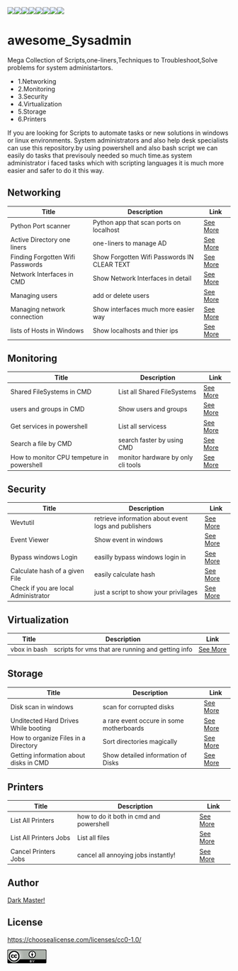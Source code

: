
<img src="https://img.shields.io/badge/Windows-0078D6?style=for-the-badge&logo=windows&logoColor=white"><img src="https://img.shields.io/badge/Linux-FCC624?style=for-the-badge&logo=linux&logoColor=black"><img src="https://img.shields.io/badge/windows%20terminal-4D4D4D?style=for-the-badge&logo=windows%20terminal&logoColor=white"><img src="https://img.shields.io/badge/GNU%20Bash-4EAA25?style=for-the-badge&logo=GNU%20Bash&logoColor=white"><img src="https://img.shields.io/badge/Python-FFD43B?style=for-the-badge&logo=python&logoColor=blue"><img src="https://img.shields.io/badge/Shell_Script-121011?style=for-the-badge&logo=gnu-bash&logoColor=white"><img src="https://img.shields.io/badge/VSCode-0078D4?style=for-the-badge&logo=visual%20studio%20code&logoColor=white"><img src="https://img.shields.io/badge/VirtualBox-21416b?style=for-the-badge&logo=VirtualBox&logoColor=white">



# awesome_Sysadmin
 Mega Collection of Scripts,one-liners,Techniques to Troubleshoot,Solve problems for system administartors.
<ul>
<li>1.Networking</li>
<li>2.Monitoring</li>
<li>3.Security</li>
<li>4.Virtualization</li>
<li>5.Storage</li>
<li>6.Printers</li>
</ul>

<p>If you are looking for Scripts to automate tasks or new solutions in windows or linux environments. System administrators and also help desk specialists can use this repository.by using powershell and also bash script we can easily do tasks that previsouly needed so much time.as system administrator i faced tasks which with scripting languages it is much more easier and safer to do it this way.</p>

## Networking

| Title | Description | Link|
| --- | --- | --- |
| Python Port scanner | Python app that scan ports on localhost | <a href="https://github.com/pakoti/awesome_Sysadmin/tree/main/1.Networking" >See More</a> |
| Active Directory one liners | one-liners to manage AD |<a href="https://github.com/pakoti/awesome_Sysadmin/tree/main/1.Networking" >See More</a> |
| Finding Forgotten Wifi Passwords| Show Forgotten Wifi Passwords IN CLEAR TEXT |<a href="https://github.com/pakoti/awesome_Sysadmin/tree/main/1.Networking" >See More</a> |
| Network Interfaces in CMD | Show Network Interfaces in detail |<a href="https://github.com/pakoti/awesome_Sysadmin/tree/main/1.Networking" >See More</a> |
| Managing users | add or delete users |<a href="https://github.com/pakoti/awesome_Sysadmin/tree/main/1.Networking" >See More</a> |
| Managing network connection | Show interfaces much more easier way |<a href="https://github.com/pakoti/awesome_Sysadmin/tree/main/1.Networking" >See More</a> |
| lists of Hosts in Windows | Show localhosts and thier ips |<a href="https://github.com/pakoti/awesome_Sysadmin/tree/main/1.Networking" >See More</a> |

## Monitoring

| Title | Description | Link|
| --- | --- | --- |
| Shared FileSystems in CMD | List all Shared FileSystems |<a href="https://github.com/pakoti/awesome_Sysadmin/tree/main/2.Monitoring" >See More</a> |
| users and groups in CMD | Show users and groups |<a href="https://github.com/pakoti/awesome_Sysadmin/tree/main/2.Monitoring" >See More</a> |
| Get services in powershell | List all servicess |<a href="https://github.com/pakoti/awesome_Sysadmin/tree/main/2.Monitoring" >See More</a> |
| Search a file by CMD| search faster by using CMD |<a href="https://github.com/pakoti/awesome_Sysadmin/tree/main/2.Monitoring" >See More</a> |
| How to monitor CPU tempeture in powershell | monitor hardware by only cli tools |<a href="https://github.com/pakoti/awesome_Sysadmin/tree/main/2.Monitoring" >See More</a> |

## Security

| Title | Description | Link|
| --- | --- | --- |
| Wevtutil | retrieve information about event logs and publishers |<a href="https://github.com/pakoti/awesome_Sysadmin/tree/main/3.Security" >See More</a> |
| Event Viewer | Show event in windows |<a href="https://github.com/pakoti/awesome_Sysadmin/tree/main/3.Security" >See More</a> |
| Bypass windows Login | easilly bypass windows login in |<a href="https://github.com/pakoti/awesome_Sysadmin/tree/main/3.Security" >See More</a> |
| Calculate hash of a given File | easily calculate hash |<a href="https://github.com/pakoti/awesome_Sysadmin/tree/main/3.Security" >See More</a> |
| Check if you are local Administrator | just a script to show your privilages |<a href="https://github.com/pakoti/awesome_Sysadmin/tree/main/3.Security" >See More</a> |

## Virtualization

| Title | Description | Link|
| --- | --- | --- |
| vbox in bash |scripts for vms that are running and getting info |<a href="https://github.com/pakoti/awesome_Sysadmin/tree/main/4.Virtualization" >See More</a> |



## Storage

| Title | Description | Link|
| --- | --- | --- |
| Disk scan in windows | scan for corrupted disks |<a href="https://github.com/pakoti/awesome_Sysadmin/tree/main/5.Storage" >See More</a> |
| Unditected Hard Drives While booting | a rare event occure in some motherboards |<a href="https://github.com/pakoti/awesome_Sysadmin/tree/main/5.Storage" >See More</a> |
| How to organize Files in a Directory | Sort directories magically |<a href="https://github.com/pakoti/awesome_Sysadmin/tree/main/5.Storage" >See More</a> |
| Getting information about disks in CMD | Show detailed information of Disks |<a href="https://github.com/pakoti/awesome_Sysadmin/tree/main/5.Storage" >See More</a> |

## Printers

| Title | Description | Link|
| --- | --- | --- |
| List All Printers | how to do it both in cmd and powershell |<a href="https://github.com/pakoti/awesome_Sysadmin/tree/main/6.Printers" >See More</a> |
| List All Printers Jobs | List all files |<a href="https://github.com/pakoti/awesome_Sysadmin/tree/main/6.Printers" >See More</a> |
| Cancel Printers Jobs | cancel all annoying jobs instantly! |<a href="https://github.com/pakoti/awesome_Sysadmin/tree/main/6.Printers" >See More</a> |

## Author
[Dark Master!](https://github.com/pakoti)

## License

https://choosealicense.com/licenses/cc0-1.0/

<img src=88x31.png>
